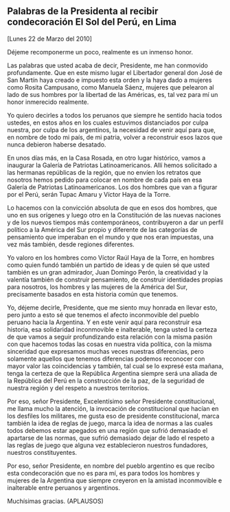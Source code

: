 Palabras de la Presidenta al recibir condecoración El Sol del Perú, en Lima
---------------------------------------------------------------------------

[Lunes 22 de Marzo del 2010]

Déjeme recomponerme un poco, realmente es un inmenso honor.

Las palabras que usted acaba de decir, Presidente, me han conmovido
profundamente. Que en este mismo lugar el Libertador general don José de
San Martín haya creado e impuesto esta orden y la haya dado a mujeres
como Rosita Campusano, como Manuela Sáenz, mujeres que pelearon al lado
de sus hombres por la libertad de las Américas, es, tal vez para mí un
honor inmerecido realmente.

Yo quiero decirles a todos los peruanos que siempre he sentido hacia
todos ustedes, en estos años en los cuales estuvimos distanciados por
culpa nuestra, por culpa de los argentinos, la necesidad de venir aquí
para que, en nombre de todo mi país, de mi patria, volver a reconstruir
esos lazos que nunca debieron haberse desatado.

En unos días más, en la Casa Rosada, en otro lugar histórico, vamos a
inaugurar la Galería de Patriotas Latinoamericanos. Allí hemos
solicitado a las hermanas repúblicas de la región, que no envíen los
retratos que nosotros hemos pedido para colocar en nombre de cada país
en esa Galería de Patriotas Latinoamericanos. Los dos hombres que van a
figurar por el Perú, serán Tupac Amaru y Víctor Haya de la Torre.

Lo hacemos con la convicción absoluta de que en esos dos hombres, que
uno en sus orígenes y luego otro en la Constitución de las nuevas
naciones y de los nuevos tiempos más contemporáneos, contribuyeron a dar
un perfil político a la América del Sur propio y diferente de las
categorías de pensamiento que imperaban en el mundo y que nos eran
impuestas, una vez más también, desde regiones diferentes.

Yo valoro en los hombres como Víctor Raúl Haya de la Torre, en hombres
como quien fundó también un partido de ideas y de quien sé que usted
también es un gran admirador, Juan Domingo Perón, la creatividad y la
valentía también de construir pensamiento, de construir identidades
propias para nosotros, los hombres y las mujeres de la América del Sur,
precisamente basados en esta historia común que tenemos.

Yo, déjeme decirle, Presidente, que me siento muy honrada en llevar
esto, pero junto a esto sé que tenemos el afecto inconmovible del pueblo
peruano hacia la Argentina. Y en este venir aquí para reconstruir esa
historia, esa solidaridad inconmovible e inalterable, tenga usted la
certeza de que vamos a seguir profundizando esta relación con la misma
pasión con que hacemos todas las cosas en nuestra vida política, con la
misma sinceridad que expresamos muchas veces nuestras diferencias, pero
solamente aquellos que tenemos diferencias podemos reconocer con mayor
valor las coincidencias y también, tal cual se lo expresé esta mañana,
tenga la certeza de que la República Argentina siempre será una aliada
de la República del Perú en la construcción de la paz, de la seguridad
de nuestra región y del respeto a nuestros territorios.

Por eso, señor Presidente, Excelentísimo señor Presidente
constitucional, me llama mucho la atención, la invocación de
constitucional que hacían en los desfiles los militares, me gusta eso de
presidente constitucional, marca también la idea de reglas de juego,
marca la idea de normas a las cuales todos debemos estar apegados en una
región que sufrió demasiado el apartarse de las normas, que sufrió
demasiado dejar de lado el respeto a las reglas de juego que alguna vez
establecieron nuestros fundadores, nuestros constituyentes.

Por eso, señor Presidente, en nombre del pueblo argentino es que recibo
esta condecoración que no es para mí, es para todos los hombres y
mujeres de la Argentina que siempre creyeron en la amistad inconmovible
e inalterable entre peruanos y argentinos.

Muchísimas gracias. (APLAUSOS)

 

